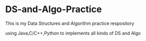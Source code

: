 # DS-and-Algo-Practice
This is my Data Structures and Algorithm practice respository

using Java,C/C++,Python to implements all kinds of DS and Algo
